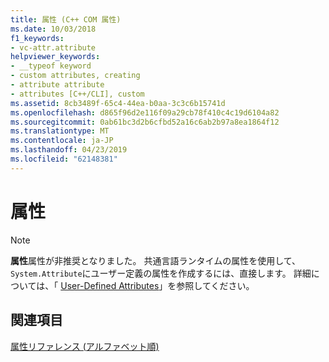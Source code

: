 ```yaml
---
title: 属性 (C++ COM 属性)
ms.date: 10/03/2018
f1_keywords:
- vc-attr.attribute
helpviewer_keywords:
- __typeof keyword
- custom attributes, creating
- attribute attribute
- attributes [C++/CLI], custom
ms.assetid: 8cb3489f-65c4-44ea-b0aa-3c3c6b15741d
ms.openlocfilehash: d865f96d2e116f09a29cb78f410c4c19d6104a82
ms.sourcegitcommit: 0ab61bc3d2b6cfbd52a16c6ab2b97a8ea1864f12
ms.translationtype: MT
ms.contentlocale: ja-JP
ms.lasthandoff: 04/23/2019
ms.locfileid: "62148381"
---
```

# <a name="attribute"></a>属性

> [!NOTE]
> **属性**属性が非推奨となりました。  共通言語ランタイムの属性を使用して、`System.Attribute`にユーザー定義の属性を作成するには、直接します。 詳細については、「 [User-Defined Attributes](../../extensions/user-defined-attributes-cpp-component-extensions.md)」を参照してください。

## <a name="see-also"></a>関連項目

[属性リファレンス (アルファベット順)](attributes-alphabetical-reference.md)
